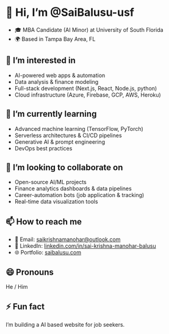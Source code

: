 # 👋 Hi, I’m @SaiBalusu-usf

- 🎓 MBA Candidate (AI Minor) at University of South Florida  
- 🌍 Based in Tampa Bay Area, FL

## 👀 I’m interested in
- AI-powered web apps & automation  
- Data analysis & finance modeling  
- Full-stack development (Next.js, React, Node.js, python)  
- Cloud infrastructure (Azure, Firebase, GCP, AWS, Heroku)

## 🌱 I’m currently learning
- Advanced machine learning (TensorFlow, PyTorch)  
- Serverless architectures & CI/CD pipelines  
- Generative AI & prompt engineering  
- DevOps best practices

## 💞️ I’m looking to collaborate on
- Open-source AI/ML projects  
- Finance analytics dashboards & data pipelines  
- Career-automation bots (job application & tracking)  
- Real-time data visualization tools

## 📫 How to reach me
- 📧 Email: [saikrishnamanohar@outlook.com](mailto:saikrishnamanohar@outlook.com)  
- 🔗 LinkedIn: [linkedin.com/in/sai-krishna-manohar-balusu](https://www.linkedin.com/in/sai-krishna-manohar-balusu/)  
- 🌐 Portfolio: [saibalusu.com](https://saibalusu.com)  

## 😄 Pronouns
He / Him

## ⚡ Fun fact
I’m building a AI based website for job seekers. 
